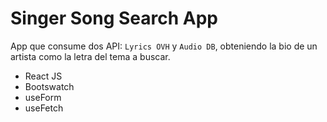 # Singer Song Search App

App que consume dos API: `Lyrics OVH` y `Audio DB`, obteniendo la bio de un artista como la letra del tema a buscar.

- React JS
- Bootswatch
- useForm
- useFetch
